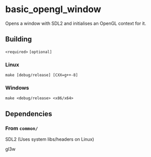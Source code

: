 # basic_opengl_window

Opens a window with SDL2 and initialises an OpenGL context for it.

## Building

`<required>` `[optional]`

### Linux

```
make [debug/release] [CXX=g++-8]
```

### Windows

```
make <debug/release> <x86/x64>
```

## Dependencies

### From `common/`

SDL2 (Uses system libs/headers on Linux)

gl3w
